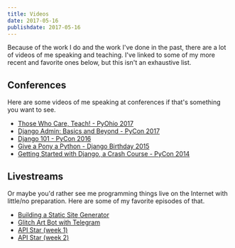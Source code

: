 ```yaml
---
title: Videos
date: 2017-05-16
publishdate: 2017-05-16
---
```


Because of the work I do and the work I've done in the past, there are a lot of videos of me speaking and teaching. I've linked to some of my more recent and favorite ones below, but this isn't an exhaustive list.

## Conferences

Here are some videos of me speaking at conferences if that's something you want to see.

* [Those Who Care, Teach! - PyOhio 2017](https://youtu.be/uVxzCrmdTG4)
* [Django Admin: Basics and Beyond - PyCon 2017](https://youtu.be/XphJRQ3AzMU)
* [Django 101 - PyCon 2016](https://youtu.be/C0wuTkS93B0)
* [Give a Pony a Python - Django Birthday 2015](https://youtu.be/5k122tiMpFA)
* [Getting Started with Django, a Crash Course - PyCon 2014](https://youtu.be/KZHXjGP71kQ)

## Livestreams

Or maybe you'd rather see me programming things live on the Internet with little/no preparation. Here are some of my favorite episodes of that.

* [Building a Static Site Generator](https://youtu.be/qL19PoZEMX4)
* [Glitch Art Bot with Telegram](https://youtu.be/AYqg9Mss2k0)
* [API Star (week 1)](https://youtu.be/j7Na7lBP0UI)
* [API Star (week 2)](https://youtu.be/VhzQqMSlNKo)
